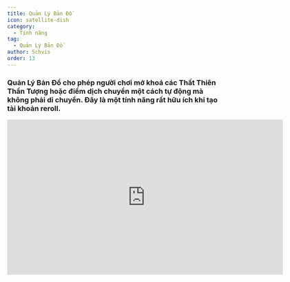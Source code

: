 ```yaml
---
title: Quản Lý Bản Đồ
icon: satellite-dish
category:
  - Tính năng
tag:
  - Quản Lý Bản Đồ
author: Schvis
order: 13
---
```


### Quản Lý Bản Đồ cho phép người chơi mở khoá các Thất Thiên Thần Tượng hoặc điểm dịch chuyển một cách tự động mà không phải di chuyển. Đây là một tính năng rất hữu ích khi tạo tài khoản reroll.

<div class="iframe-container"><iframe width="640" height="360" src="https://www.youtube.com/embed/jOY5Gm2z8To" title="Map Manager - Korepi" frameborder="0" allow="accelerometer; autoplay; clipboard-write; encrypted-media; gyroscope; picture-in-picture; web-share" allowfullscreen></iframe></div>
